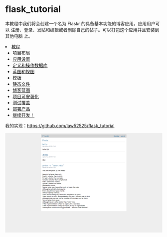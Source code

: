# flask_tutorial


本教程中我们将会创建一个名为 Flaskr 的具备基本功能的博客应用。应用用户可以 注册、登录、发贴和编辑或者删除自己的帖子。可以打包这个应用并且安装到其他电脑 上。


<li class="toctree-l1"><a class="reference internal" href="https://dormousehole.readthedocs.io/en/latest/tutorial/index.html">教程</a><ul>
<li class="toctree-l2"><a class="reference internal" href="https://dormousehole.readthedocs.io/en/latest/tutorial/layout.html">项目布局</a></li>
<li class="toctree-l2"><a class="reference internal" href="https://dormousehole.readthedocs.io/en/latest/tutorial/factory.html">应用设置</a></li>
<li class="toctree-l2"><a class="reference internal" href="https://dormousehole.readthedocs.io/en/latest/tutorial/database.html">定义和操作数据库</a></li>
<li class="toctree-l2"><a class="reference internal" href="https://dormousehole.readthedocs.io/en/latest/tutorial/views.html">蓝图和视图</a></li>
<li class="toctree-l2"><a class="reference internal" href="https://dormousehole.readthedocs.io/en/latest/tutorial/templates.html">模板</a></li>
<li class="toctree-l2"><a class="reference internal" href="https://dormousehole.readthedocs.io/en/latest/tutorial/static.html">静态文件</a></li>
<li class="toctree-l2"><a class="reference internal" href="https://dormousehole.readthedocs.io/en/latest/tutorial/blog.html">博客蓝图</a></li>
<li class="toctree-l2"><a class="reference internal" href="https://dormousehole.readthedocs.io/en/latest/tutorial/install.html">项目可安装化</a></li>
<li class="toctree-l2"><a class="reference internal" href="https://dormousehole.readthedocs.io/en/latest/tutorial/tests.html">测试覆盖</a></li>
<li class="toctree-l2"><a class="reference internal" href="https://dormousehole.readthedocs.io/en/latest/tutorial/deploy.html">部署产品</a></li>
<li class="toctree-l2"><a class="reference internal" href="https://dormousehole.readthedocs.io/en/latest/tutorial/next.html">继续开发！</a></li>
</ul>
</li>

我的实现：https://github.com/law52525/flask_tutorial

![Flaskr](kissliang.me_8080_.png)